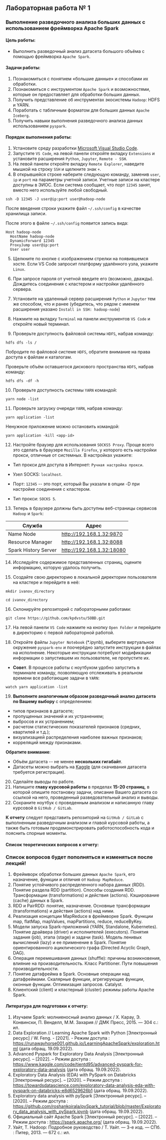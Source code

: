 ## Лабораторная работа № 1
### Выполнение разведочного анализа больших данных с использованием фреймворка Apache Spark
#### Цель работы:
* Выполнить разведочный анализ датасета большого объёма с помощью фреймворка `Apache Spark`.

#### Задачи работы:
1. Познакомиться с понятием «большие данные» и способами их обработки.
2. Познакомиться с инструментом `Apache Spark` и возможностями, которые он предоставляет для обработки больших данных.
3. Получить представление об инструментах экосистемы `Hadoop`: HDFS и YARN.
4. Поработать с табличным форматом для больших данных `Apache Iceberg`.
4. Получить навыки выполнения разведочного анализа данных использованием `pyspark`.

#### Порядок выполнения работы:
1. Установите среду разработки [Microsoft Visual Studio Code](https://code.visualstudio.com/).
2. Запустите `VS Code`, на левой панели откройте вкладку `Extensions` и установите расширения `Python`, `Jupyter`, `Remote - SSH`.
3. На левой панели откройте вкладку `Remote Explorer`, наведите мышкой на строку `SSH` и щелкните знак `+`.
4. В открывшейся строке наберите следующую команду, заменив `user`, `ip` и `port` на параметры учетной записи. Учетные записи на кластере доступны в ЭИОС. Если система сообщает, что порт `12345` занят, вместо него используйте любой свободный.

`ssh -D 12345 -J user@ip:port user@hadoop-node`

После введения строки укажите файл `~/.ssh/config` в качестве хранилища записи.

После этого в файле `~/.ssh/config` появится запись вида:

```
Host hadoop-node
  HostName hadoop-node
  DynamicForward 12345
  ProxyJump user@ip:port
  User user
```

5. Щелкните по кнопке с изображением стрелки на появившемся хосте. Если VS Code запросит платформу удалённого узла, укажите `Linux`.
   
6. При запросе пароля от учетной введите его (возможно, дважды). Дождитесь соединения с кластером и настройки удалённого сервера.
   
7. Установите на удаленный сервер расширения `Python` и `Jupyter` тем же способом, что и ранее (убедитесь, что рядом с именем расширения указано `Install in SSH: hadoop-node`)
   
8. Нажмите на вкладку `Terminal` на панели инструментов `VS Code` и откройте новый терминал.
   
9. Проверьте доступность файловой системы `HDFS`, набрав команду:

`hdfs dfs -ls /`

Побродите по файловой системе `HDFS`, обратите внимание на права доступа к файлам и каталогам.

Проверьте объём оставшегося дискового пространства `HDFS`, набрав команду:

`hdfs dfs -df -h`

10. Проверьте доступность системы `YARN` командой:

`yarn node -list`

11. Проверьте загрузку очереди `YARN`, набрав команду:

`yarn application -list`

Ненужное приложение можно остановить командой:

`yarn application -kill <app-id>`

12. Настройте браузер для использования `SOCKS5 Proxy`. Проще всего это сделать в браузере `Mozilla Firefox`, у которого есть настройки прокси, отличные от системных. В настройках укажите:

* Тип прокси для доступа в Интернет: `Ручная настройка прокси`.

* Узел SOCKS: `localhost`.
  
* Порт: `12345` -- это порт, который Вы указали в опции -D при настройке соединения с кластером.
  
* Тип прокси: `SOCKS 5`.

13. Теперь в браузере должны быть доступны веб-страницы сервисов `Hadoop` и `Spark`:

| Служба               | Адрес                       |
| -------------------- | --------------------------- |
| Name Node            | <http://192.168.1.32:9870>  |
| Resource Manager     | <http://192.168.1.32:8088>  |
| Spark History Server | <http://192.168.1.32:18080> |

14. Исследуйте содержимое представленных страниц, оцените информацию, которую удалось получить.

15. Создайте свою директорию в локальной директории пользователя на кластере и перейдите в неё:

`mkdir ivanov_directory`

`cd ivanov_directory`

16. Склонируйте репозиторий с лабораторными работами:

`git clone https://github.com/kpdvstu/SOBD.git`

17. На левой панели `VS Code` нажмите на кнопку `Open Folder` и перейдите в директорию с первой лабораторной работой.
    
18. Откройте файлы `Jupyter Notebook` (*.ipynb), выберите виртуальное окружение `pyspark-env` и поочерёдно запустите инструкции в файлах на исполнение. Некоторые инструкции потребуют модификации информации о запустившем их пользователе, не пропустите их.
    
* **Совет**. В процессе работы с ноутбуком удобно запустить в терминале команду, позволяющую отслеживать в реальном времени все работающие задачи в `YARN`:

`watch yarn application -list`

19. **Выполните аналогичным образом разведочный анализ датасета по Вашему выбору** с определением:
* типов признаков в датасете;
* пропущенных значений и их устранением;
* выбросов и их устранением;
* расчетом статистических показателей признаков (средних, квартилей и т.д.);
* визуализацией распределения наиболее важных признаков;
* корреляций между признаками.

**Обратите внимание**:
* Объём датасета -- не менее **нескольких гигабайт**.
* Датасеты можно выбрать на [Kaggle](https://www.kaggle.com/datasets) (для скачивания датасета требуется регистрация).

20. Сделайте выводы по работе.
21. Напишите **главу курсовой работы** в пределах **15-20 страниц**, в которой опишите постановку задачи, описание Вашего датасета со ссылкой на него, проведенный разведовательный анализ и выводы.
22. Сохраните ноутбук с проведенным анализом и написанную главу курсовой в `GitHub / GitLab`.

**К отчету** следует представить репозиторий на `GitHub / GitLab` с выполненным разведочным анализом и главой курсовой работы, а также быть готовым продемонстрировать работоспособность кода и пояснить спорные моменты.

#### Список теоретических вопросов к отчету:

### Список вопросов будет пополняться и изменяться после лекций!

1. Фреймворк обработки больших данных `Apache Spark`, его назначение, функции и отличия от `Hadoop MapReduce`.
2. Понятие устойчивого распределенного набора данных (RDD). Понятие раздела RDD (partition). Способы создания RDD. Трансформации (transformations) и действия (actions). Кэширование (cache) данных в Spark.
3. RDD и PairRDD: понятие, назначение. Основные трансформации (transformations) и действия (actions) над ними.
4. Реализация концепции MapReduce в фреймворке Spark. Функции map, flatMap, mapValues, mapPartitions, reduce, reduceByKey.
5. Модели запуска Spark-приложений (YARN, Standalone, Kubernetes). Понятие драйвера (driver) и исполнителей (executors). Понятия задания (job), этапа (stage) и задачи (task). Модель ленивых вычислений (lazy) и ее применение в Spark. Понятие ориентированного ациклического графа (Directed Acyclic Graph, DAG).
6. Операция перемешивания данных (shuffle): причины возникновения, влияние на производительность. Класс Partitioner. Пути повышения производительности.
7. Понятие датафрейма в Spark. Основные операции над датафреймами. Скалярные функции, агрегирующие функции, оконные функции. Оптимизация запросов. Catalyst.
8. Клиентский (client) и кластерный (cluster) режимы работы Apache Spark.

#### Литература для подготовки к отчету:
1. Изучаем Spark: молниеносный анализ данных / Х. Карау, Э. Конвински, П. Венделл, М.М. Захария // ДМК Пресс, 2015. — 304 с.: ил.
2. Data Exploration // Learning Apache Spark with Python [Электронный  ресурс] / W. Feng. - [2021]. - Режим доступа : https://runawayhorse001.github.io/LearningApacheSpark/exploration.html (дата обращ. 19.09.2022).
3. Advanced Pyspark for Exploratory Data Analysis [Электронный  ресурс]. – [2022]. – Режим доступа : https://www.kaggle.com/code/tientd95/advanced-pyspark-for-exploratory-data-analysis (дата обращ. 19.09.2022).
4. Exploratory Data Analysis (EDA) with PySpark on Databricks [Электронный  ресурс]. – [2020]. – Режим доступа : https://towardsdatascience.com/exploratory-data-analysis-eda-with-pyspark-on-databricks-e8d6529626b1 (дата обращ. 19.09.2022).
5. Exploratory data analysis with pySpark [Электронный  ресурс]. – [2020]. – Режим доступа : https://github.com/roshankoirala/pySpark_tutorial/blob/master/Exploratory_data_analysis_with_pySpark.ipynb (дата обращ. 19.09.2022).
6. Официальный сайт Apache Spark [Электронный  ресурс]. – [2022]. – Режим доступа : https://spark.apache.org/ (дата обращ. 19.09.2022).
7. Уайт, Т. Hadoop: Подробное руководство / Т. Уайт. — 3-е изд. — СПб. : Питер, 2013. — 672 с.: ил.
